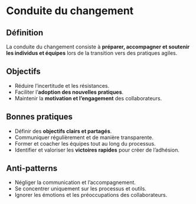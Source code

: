 # Conduite du changement

## Définition
La conduite du changement consiste à **préparer, accompagner et soutenir les individus et équipes** lors de la transition vers des pratiques agiles.

## Objectifs
- Réduire l’incertitude et les résistances.  
- Faciliter l’**adoption des nouvelles pratiques**.  
- Maintenir la **motivation et l’engagement** des collaborateurs.  

## Bonnes pratiques
- Définir des **objectifs clairs et partagés**.  
- Communiquer régulièrement et de manière transparente.  
- Former et coacher les équipes tout au long du processus.  
- Identifier et valoriser les **victoires rapides** pour créer de l’adhésion.  

## Anti-patterns
- Négliger la communication et l’accompagnement.  
- Se concentrer uniquement sur les processus et outils.  
- Ignorer les émotions et les préoccupations des collaborateurs.
